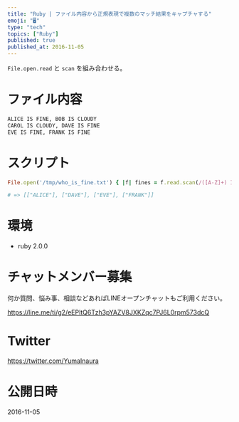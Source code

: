 ```yaml
---
title: "Ruby | ファイル内容から正規表現で複数のマッチ結果をキャプチャする"
emoji: "🖥"
type: "tech"
topics: ["Ruby"]
published: true
published_at: 2016-11-05
---
```


`File.open.read` と `scan` を組み合わせる。

# ファイル内容

```text:who_is_fine.txt
ALICE IS FINE, BOB IS CLOUDY
CAROL IS CLOUDY, DAVE IS FINE
EVE IS FINE, FRANK IS FINE
```

# スクリプト


```rb
File.open('/tmp/who_is_fine.txt') { |f| fines = f.read.scan(/([A-Z]+) IS FINE/); f.close; fines }

# => [["ALICE"], ["DAVE"], ["EVE"], ["FRANK"]]
```

# 環境

- ruby 2.0.0








<!-- Update From Qiita API -->

# チャットメンバー募集


何か質問、悩み事、相談などあればLINEオープンチャットもご利用ください。

https://line.me/ti/g2/eEPltQ6Tzh3pYAZV8JXKZqc7PJ6L0rpm573dcQ





# Twitter


https://twitter.com/YumaInaura


<!-- Update From Qiita API -->



# 公開日時

2016-11-05
